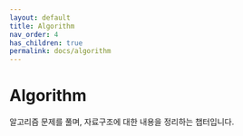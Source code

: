 ```yaml
---
layout: default
title: Algorithm
nav_order: 4
has_children: true
permalink: docs/algorithm
---
```


# Algorithm

알고리즘 문제를 풀며, 자료구조에 대한 내용을 정리하는 챕터입니다.



